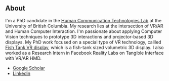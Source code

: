 ## About

I'm a PhD candidate in the [Human Communication Technologies Lab](https://hct.ece.ubc.ca/) at the University of British Columbia. My research lies at the intersection of VR/AR and Human Computer Interaction. I'm passionate about applying Computer Vision techniques to prototype 3D interactions and projector-based 3D displays. 
My PhD work focused on a special type of VR technology, callled [Fish Tank VR display](http://hct.ece.ubc.ca/project-3/), which is a fish-tank sized volumetric 3D display. I also worked as a Research Intern in Facebook Reality Labs on Tangible Interface with VR/AR HMD. 

- [Google Scholar](https://scholar.google.ca/citations?user=JBZmcCkAAAAJ&hl=en)
- [Linkedin](https://www.linkedin.com/in/qian-zhou/)